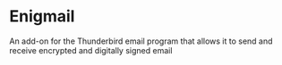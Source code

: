 [Title]: # (Enigmail)
[Order]: # (36)

# Enigmail

An add-on for the Thunderbird email program that allows it to send and receive encrypted and digitally signed email